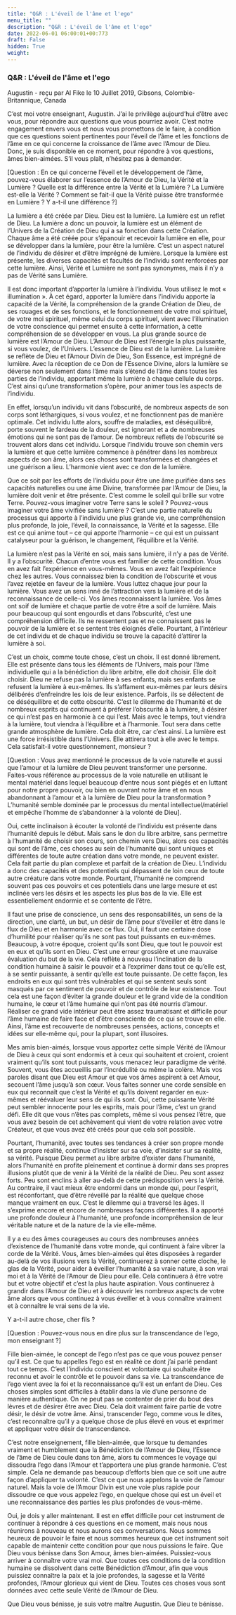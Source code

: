 ```yaml
---
title: "Q&R : L'éveil de l'âme et l'ego"
menu_title: ""
description: "Q&R : L'éveil de l'âme et l'ego"
date: 2022-06-01 06:00:01+00:773
draft: False
hidden: True
weight:
---
```

### Q&R : L'éveil de l'âme et l'ego

Augustin - reçu par Al Fike le 10 Juillet 2019, Gibsons, Colombie-Britannique, Canada

C’est moi votre enseignant, Augustin. J’ai le privilège aujourd’hui d’être avec vous, pour répondre aux questions que vous pourriez avoir. C’est notre engagement envers vous et nous vous promettons de le faire, à condition que ces questions soient pertinentes pour l’éveil de l’âme et les fonctions de l’âme en ce qui concerne la croissance de l’âme avec l’Amour de Dieu. Donc, je suis disponible en ce moment, pour répondre à vos questions, âmes bien-aimées. S’il vous plaît, n’hésitez pas à demander.

[Question : En ce qui concerne l’éveil et le développement de l’âme, pouvez-vous élaborer sur l’essence de l’Amour de Dieu, la Vérité et la Lumière ? Quelle est la différence entre la Vérité et la Lumière ? La Lumière est-elle la Vérité ? Comment se fait-il que la Vérité puisse être transformée en Lumière ? Y a-t-il une différence ?]

La lumière a été créée par Dieu. Dieu est la lumière. La lumière est un reflet de Dieu. La lumière a donc un pouvoir, la lumière est un élément de l’Univers de la Création de Dieu qui a sa fonction dans cette Création. Chaque âme a été créée pour s’épanouir et recevoir la lumière en elle, pour se développer dans la lumière, pour être la lumière. C’est un aspect naturel de l’individu de désirer et d’être imprégné de lumière. Lorsque la lumière est présente, les diverses capacités et facultés de l’individu sont renforcées par cette lumière. Ainsi, Vérité et Lumière ne sont pas synonymes, mais il n’y a pas de Vérité sans Lumière.

Il est donc important d’apporter la lumière à l’individu. Vous utilisez le mot « illumination ». À cet égard, apporter la lumière dans l’individu apporte la capacité de la Vérité, la compréhension de la grande Création de Dieu, de ses rouages et de ses fonctions, et le fonctionnement de votre moi spirituel, de votre moi spirituel, même celui du corps spirituel, vient avec l’illumination de votre conscience qui permet ensuite à cette information, à cette compréhension de se développer en vous. La plus grande source de lumière est l’Amour de Dieu. L’Amour de Dieu est l’énergie la plus puissante, si vous voulez, de l’Univers. L’essence de Dieu est de la lumière. La lumière se reflète de Dieu et l’Amour Divin de Dieu, Son Essence, est imprégné de lumière. Avec la réception de ce Don de l’Essence Divine, alors la lumière se déverse non seulement dans l’âme mais s’étend de l’âme dans toutes les parties de l’individu, apportant même la lumière à chaque cellule du corps. C’est ainsi qu’une transformation s’opère, pour animer tous les aspects de l’individu.

En effet, lorsqu’un individu vit dans l’obscurité, de nombreux aspects de son corps sont léthargiques, si vous voulez, et ne fonctionnent pas de manière optimale. Cet individu lutte alors, souffre de maladies, est déséquilibré, porte souvent le fardeau de la douleur, est ignorant et a de nombreuses émotions qui ne sont pas de l’amour. De nombreux reflets de l’obscurité se trouvent alors dans cet individu. Lorsque l’individu trouve son chemin vers la lumière et que cette lumière commence à pénétrer dans les nombreux aspects de son âme, alors ces choses sont transformées et changées et une guérison a lieu. L’harmonie vient avec ce don de la lumière.

Que ce soit par les efforts de l’individu pour être une âme purifiée dans ses capacités naturelles ou une âme Divine, transformée par l’Amour de Dieu, la lumière doit venir et être présente. C’est comme le soleil qui brille sur votre Terre. Pouvez-vous imaginer votre Terre sans le soleil ? Pouvez-vous imaginer votre âme vivifiée sans lumière ? C’est une partie naturelle du processus qui apporte à l’individu une plus grande vie, une compréhension plus profonde, la joie, l’éveil, la connaissance, la Vérité et la sagesse. Elle est ce qui anime tout – ce qui apporte l’harmonie – ce qui est un puissant catalyseur pour la guérison, le changement, l’équilibre et la Vérité.

La lumière n’est pas la Vérité en soi, mais sans lumière, il n’y a pas de Vérité. Il y a l’obscurité. Chacun d’entre vous est familier de cette condition. Vous en avez fait l’expérience en vous-mêmes. Vous en avez fait l’expérience chez les autres. Vous connaissez bien la condition de l’obscurité et vous l’avez rejetée en faveur de la lumière. Vous luttez chaque jour pour la lumière. Vous avez un sens inné de l’attraction vers la lumière et de la reconnaissance de celle-ci. Vos âmes reconnaissent la lumière. Vos âmes ont soif de lumière et chaque partie de votre être a soif de lumière. Mais pour beaucoup qui sont engourdis et dans l’obscurité, c’est une compréhension difficile. Ils ne ressentent pas et ne connaissent pas le pouvoir de la lumière et se sentent très éloignés d’elle. Pourtant, à l’intérieur de cet individu et de chaque individu se trouve la capacité d’attirer la lumière à soi.

C’est un choix, comme toute chose, c’est un choix. Il est donné librement. Elle est présente dans tous les éléments de l’Univers, mais pour l’âme individuelle qui a la bénédiction du libre arbitre, elle doit choisir. Elle doit choisir. Dieu ne refuse pas la lumière à ses enfants, mais ses enfants se refusent la lumière à eux-mêmes. Ils s’affament eux-mêmes par leurs désirs délibérés d’enfreindre les lois de leur existence. Parfois, ils se délectent de ce déséquilibre et de cette obscurité. C’est le dilemme de l’humanité et de nombreux esprits qui continuent à préférer l’obscurité à la lumière, à désirer ce qui n’est pas en harmonie à ce qui l’est. Mais avec le temps, tout viendra à la lumière, tout viendra à l’équilibre et à l’harmonie. Tout sera dans cette grande atmosphère de lumière. Cela doit être, car c’est ainsi. La lumière est une force irrésistible dans l’Univers. Elle attirera tout à elle avec le temps. Cela satisfait-il votre questionnement, monsieur ?

[Question : Vous avez mentionné le processus de la voie naturelle et aussi que l’amour et la lumière de Dieu peuvent transformer une personne. Faites-vous référence au processus de la voie naturelle en utilisant le mental matériel dans lequel beaucoup d’entre nous sont piégés et en luttant pour notre propre pouvoir, ou bien en ouvrant notre âme et en nous abandonnant à l’amour et à la lumière de Dieu pour la transformation ? L’humanité semble dominée par le processus du mental intellectuel/matériel et empêche l’homme de s’abandonner à la volonté de Dieu].

Oui, cette inclinaison à écouter la volonté de l’individu est présente dans l’humanité depuis le début. Mais sans le don du libre arbitre, sans permettre à l’humanité de choisir son cours, son chemin vers Dieu, alors ces capacités qui sont de l’âme, ces choses au sein de l’humanité qui sont uniques et différentes de toute autre création dans votre monde, ne peuvent exister. Cela fait partie du plan complexe et parfait de la création de Dieu. L’individu a donc des capacités et des potentiels qui dépassent de loin ceux de toute autre créature dans votre monde. Pourtant, l’humanité ne comprend souvent pas ces pouvoirs et ces potentiels dans une large mesure et est inclinée vers les désirs et les aspects les plus bas de la vie. Elle est essentiellement endormie et se contente de l’être.

Il faut une prise de conscience, un sens des responsabilités, un sens de la direction, une clarté, un but, un désir de l’âme pour s’éveiller et être dans le flux de Dieu et en harmonie avec ce flux. Oui, il faut une certaine dose d’humilité pour réaliser qu’ils ne sont pas tout puissants en eux-mêmes. Beaucoup, à votre époque, croient qu’ils sont Dieu, que tout le pouvoir est en eux et qu’ils sont en Dieu. C’est une erreur grossière et une mauvaise évaluation du but de la vie. Cela reflète à nouveau l’inclination de la condition humaine à saisir le pouvoir et à l’exprimer dans tout ce qu’elle est, à se sentir puissante, à sentir qu’elle est toute puissante. De cette façon, les endroits en eux qui sont très vulnérables et qui se sentent seuls sont masqués par ce sentiment de pouvoir et de contrôle de leur existence. Tout cela est une façon d’éviter la grande douleur et le grand vide de la condition humaine, le cœur et l’âme humaine qui n’ont pas été nourris d’amour. Réaliser ce grand vide intérieur peut être assez traumatisant et difficile pour l’âme humaine de faire face et d’être consciente de ce qui se trouve en elle. Ainsi, l’âme est recouverte de nombreuses pensées, actions, concepts et idées sur elle-même qui, pour la plupart, sont illusoires.

Mes amis bien-aimés, lorsque vous apportez cette simple Vérité de l’Amour de Dieu à ceux qui sont endormis et à ceux qui souhaitent et croient, croient vraiment qu’ils sont tout puissants, vous menacez leur paradigme de vérité. Souvent, vous êtes accueillis par l’incrédulité ou même la colère. Mais vos paroles disant que Dieu est Amour et que vos âmes aspirent à cet Amour, secouent l’âme jusqu’à son cœur. Vous faites sonner une corde sensible en eux qui reconnaît que c’est la Vérité et qu’ils doivent regarder en eux-mêmes et réévaluer leur sens de qui ils sont. Oui, cette puissante Vérité peut sembler innocente pour les esprits, mais pour l’âme, c’est un grand défi. Elle dit que vous n’êtes pas complets, même si vous pensez l’être, que vous avez besoin de cet achèvement qui vient de votre relation avec votre Créateur, et que vous avez été créés pour que cela soit possible.

Pourtant, l’humanité, avec toutes ses tendances à créer son propre monde et sa propre réalité, continue d’insister sur sa voie, d’insister sur sa réalité, sa vérité. Puisque Dieu permet au libre arbitre d’exister dans l’humanité, alors l’humanité en profite pleinement et continue à dormir dans ses propres illusions plutôt que de venir à la Vérité de la réalité de Dieu. Peu sont assez forts. Peu sont enclins à aller au-delà de cette prédisposition vers la Vérité. Au contraire, il vaut mieux être endormi dans un monde qui, pour l’esprit, est réconfortant, que d’être réveillé par la réalité que quelque chose manque vraiment en eux. C’est le dilemme qui a traversé les âges. Il s’exprime encore et encore de nombreuses façons différentes. Il a apporté une profonde douleur à l’humanité, une profonde incompréhension de leur véritable nature et de la nature de la vie elle-même.

Il y a eu des âmes courageuses au cours des nombreuses années d’existence de l’humanité dans votre monde, qui continuent à faire vibrer la corde de la Vérité. Vous, âmes bien-aimées qui êtes disposées à regarder au-delà de vos illusions vers la Vérité, continuerez à sonner cette cloche, le glas de la Vérité, pour aider à éveiller l’humanité à sa vraie nature, à son vrai moi et à la Vérité de l’Amour de Dieu pour elle. Cela continuera à être votre but et votre objectif et c’est la plus haute aspiration. Vous continuerez à grandir dans l’Amour de Dieu et à découvrir les nombreux aspects de votre âme alors que vous continuez à vous éveiller et à vous connaître vraiment et à connaître le vrai sens de la vie.

Y a-t-il autre chose, cher fils ?

[Question : Pouvez-vous nous en dire plus sur la transcendance de l’ego, mon enseignant ?]

Fille bien-aimée, le concept de l’ego n’est pas ce que vous pouvez penser qu’il est. Ce que tu appelles l’ego est en réalité ce dont j’ai parlé pendant tout ce temps. C’est l’individu conscient et volontaire qui souhaite être reconnu et avoir le contrôle et le pouvoir dans sa vie. La transcendance de l’ego vient avec la foi et la reconnaissance qu’il est un enfant de Dieu. Ces choses simples sont difficiles à établir dans la vie d’une personne de manière authentique. On ne peut pas se contenter de prier du bout des lèvres et de désirer être avec Dieu. Cela doit vraiment faire partie de votre désir, le désir de votre âme. Ainsi, transcender l’ego, comme vous le dites, c’est reconnaître qu’il y a quelque chose de plus élevé en vous et exprimer et appliquer votre désir de transcendance.

C’est notre enseignement, fille bien-aimée, que lorsque tu demandes vraiment et humblement que la Bénédiction de l’Amour de Dieu, l’Essence de l’âme de Dieu coule dans ton âme, alors tu commences le voyage qui dissoudra l’ego dans l’Amour et t’apportera une plus grande harmonie. C’est simple. Cela ne demande pas beaucoup d’efforts bien que ce soit une autre façon d’appliquer ta volonté. C’est ce que nous appelons la voie de l’amour naturel. Mais la voie de l’Amour Divin est une voie plus rapide pour dissoudre ce que vous appelez l’ego, en quelque chose qui est un éveil et une reconnaissance des parties les plus profondes de vous-même.

Oui, je dois y aller maintenant. Il est en effet difficile pour cet instrument de continuer à répondre à ces questions en ce moment, mais nous nous réunirons à nouveau et nous aurons ces conversations. Nous sommes heureux de pouvoir le faire et nous sommes heureux que cet instrument soit capable de maintenir cette condition pour que nous puissions le faire. Que Dieu vous bénisse dans Son Amour, âmes bien-aimées. Puissiez-vous arriver à connaître votre vrai moi. Que toutes ces conditions de la condition humaine se dissolvent dans cette Bénédiction d’Amour, afin que vous puissiez connaître la paix et la joie profondes, la sagesse et la Vérité profondes, l’Amour glorieux qui vient de Dieu. Toutes ces choses vous sont données avec cette seule Vérité de l’Amour de Dieu.

Que Dieu vous bénisse, je suis votre maître Augustin. Que Dieu te bénisse.



